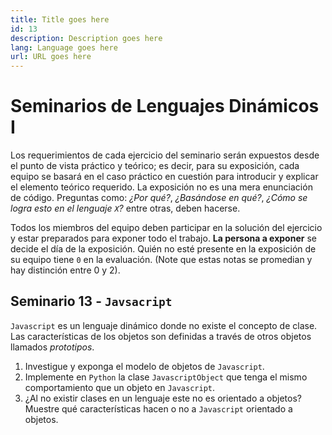 ```yaml
---
title: Title goes here
id: 13
description: Description goes here
lang: Language goes here
url: URL goes here
---
```


# Seminarios de Lenguajes Dinámicos I

Los requerimientos de cada ejercicio del seminario serán expuestos desde el punto de vista práctico y teórico; es decir, para su exposición, cada equipo se basará en el caso práctico en cuestión para introducir y explicar el elemento teórico requerido. La exposición no es una mera enunciación de código. Preguntas como: _¿Por qué?_, _¿Basándose en qué?_, _¿Cómo se logra esto en el lenguaje `X`?_ entre otras, deben hacerse.

Todos los miembros del equipo deben participar en la solución del ejercicio y estar preparados para exponer todo el trabajo. **La persona a exponer** se decide el día de la exposición. Quién no esté presente en la exposición de su equipo tiene `0` en la evaluación. (Note que estas notas se promedian y hay distinción entre 0 y 2).

## Seminario 13 - `Javsacript`

`Javascript` es un lenguaje dinámico donde no existe el concepto de clase. Las características de los objetos son definidas a través de otros objetos llamados *prototipos*.
    
1. Investigue y exponga el modelo de objetos de `Javascript`.
2. Implemente en `Python` la clase `JavascriptObject` que tenga el mismo comportamiento que un objeto en `Javascript`. 
3. ¿Al no existir clases en un lenguaje este no es orientado a objetos? Muestre qué características hacen o no a `Javascript` orientado a objetos.
